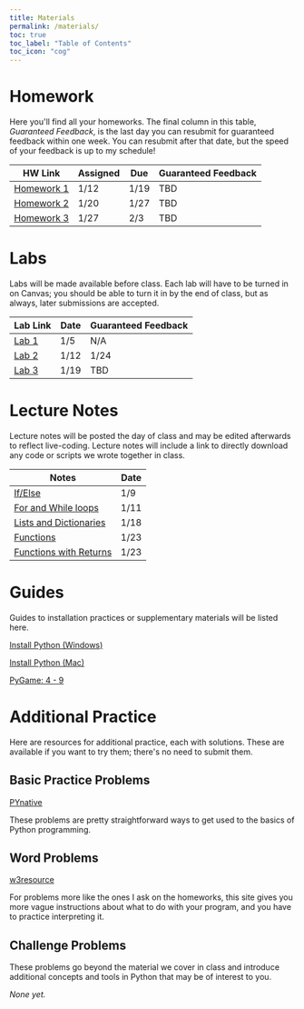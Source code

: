 ```yaml
---
title: Materials
permalink: /materials/
toc: true
toc_label: "Table of Contents"
toc_icon: "cog"
---
```


# Homework

Here you'll find all your homeworks. The final column in this table, _Guaranteed Feedback_, is the last day you can resubmit for guaranteed feedback within one week. You can resubmit after that date, but the speed of your feedback is up to my schedule!

| HW Link | Assigned | Due | Guaranteed Feedback |  
| ------ | ------ | ------ | -------- |
| [Homework 1][hw-1] | 1/12  | 1/19 | TBD  |
| [Homework 2][hw-2] | 1/20  | 1/27 | TBD  |
| [Homework 3][hw-3] | 1/27 | 2/3 | TBD  |

# Labs

Labs will be made available before class. Each lab will have to be turned in on Canvas; you should be able to turn it in by the end of class, but as always, later submissions are accepted.

| Lab Link | Date | Guaranteed Feedback |  
| ------ | ------ | ------ |
| [Lab 1][lab-1] | 1/5 | N/A |
| [Lab 2][lab-2] | 1/12 | 1/24 |
| [Lab 3][lab-3] | 1/19 | TBD |

# Lecture Notes

Lecture notes will be posted the day of class and may be edited afterwards to reflect live-coding. Lecture notes will include a link to directly download any code or scripts we wrote together in class. 

| Notes | Date |
| ----- | ------- |
| [If/Else][notes-wk2-if] | 1/9 |
| [For and While loops][w2-d2] | 1/11 |
| [Lists and Dictionaries][w3-d1] | 1/18 |
| [Functions][w4-d1] | 1/23 |
| [Functions with Returns][w4-d2] | 1/23 |

# Guides

Guides to installation practices or supplementary materials will be listed here. 

[Install Python (Windows)](/CMSC-140-WT-23/guides/install-windows)

[Install Python (Mac)](/CMSC-140-WT-23/guides/install-mac)

[PyGame: 4 - 9](https://makingagameofit.github.io/lessons/)

# Additional Practice

Here are resources  for additional practice, each with solutions. These are available if you want to try them; there's no need to submit them.
## Basic Practice Problems

[PYnative](https://pynative.com/python-exercises-with-solutions/)

These problems are pretty straightforward ways to get used to the basics of Python programming.

## Word Problems

[w3resource](https://www.w3resource.com/python-exercises/)

For problems more like the ones I ask on the homeworks, this site gives you more vague instructions about what to do with your program, and you have to practice interpreting it. 

## Challenge Problems

These problems go beyond the material we cover in class and introduce additional concepts and tools in Python that may be of interest to you. 

_None yet._


[hw-1]: https://alackles.github.io/CMSC-140-WT-23/hwk/hwk1/
[hw-2]: https://alackles.github.io/CMSC-140-WT-23/hwk/hwk2/
[hw-3]: https://alackles.github.io/CMSC-140-WT-23/hwk/hwk3/

[lab-1]: https://alackles.github.io/CMSC-140-WT-23/labs/lab1/
[lab-2]: https://alackles.github.io/CMSC-140-WT-23/labs/lab2/
[lab-3]: https://alackles.github.io/CMSC-140-WT-23/labs/lab3/


[notes-wk2-if]: https://alackles.github.io/CMSC-140-WT-23/lectures/wk2-if/
[w2-d2]: https://alackles.github.io/CMSC-140-WT-23/lectures/wk2-loops/
[w3-d1]: https://alackles.github.io/CMSC-140-WT-23/lectures/w3-d1
[w4-d1]: https://alackles.github.io/CMSC-140-WT-23/lectures/w4-d1
[w4-d2]: https://alackles.github.io/CMSC-140-WT-23/lectures/w4-d2